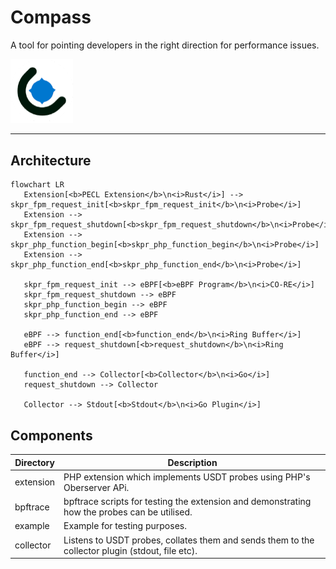 Compass
=======

A tool for pointing developers in the right direction for performance issues.

<img src="/logo.png" width="100">

----

## Architecture

```mermaid
flowchart LR
   Extension[<b>PECL Extension</b>\n<i>Rust</i>] --> skpr_fpm_request_init[<b>skpr_fpm_request_init</b>\n<i>Probe</i>]
   Extension --> skpr_fpm_request_shutdown[<b>skpr_fpm_request_shutdown</b>\n<i>Probe</i>]
   Extension --> skpr_php_function_begin[<b>skpr_php_function_begin</b>\n<i>Probe</i>]
   Extension --> skpr_php_function_end[<b>skpr_php_function_end</b>\n<i>Probe</i>]

   skpr_fpm_request_init --> eBPF[<b>eBPF Program</b>\n<i>CO-RE</i>]
   skpr_fpm_request_shutdown --> eBPF
   skpr_php_function_begin --> eBPF
   skpr_php_function_end --> eBPF

   eBPF --> function_end[<b>function_end</b>\n<i>Ring Buffer</i>]
   eBPF --> request_shutdown[<b>request_shutdown</b>\n<i>Ring Buffer</i>]

   function_end --> Collector[<b>Collector</b>\n<i>Go</i>]
   request_shutdown --> Collector

   Collector --> Stdout[<b>Stdout</b>\n<i>Go Plugin</i>]
```

## Components

| Directory | Description                                                                                      |
|-----------|--------------------------------------------------------------------------------------------------|
| extension | PHP extension which implements USDT probes using PHP's Oberserver APi.                           |
| bpftrace  | bpftrace scripts for testing the extension and demonstrating how the probes can be utilised.     |
| example   | Example for testing purposes.                                                                    |
| collector | Listens to USDT probes, collates them and sends them to the collector plugin (stdout, file etc). |

